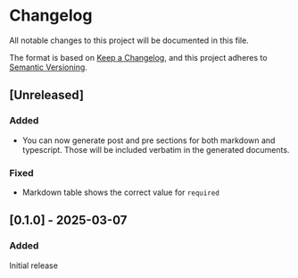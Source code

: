 # Changelog

All notable changes to this project will be documented in this file.

The format is based on [Keep a Changelog](https://keepachangelog.com/en/1.0.0/),
and this project adheres to [Semantic Versioning](https://semver.org/spec/v2.0.0.html).

## [Unreleased]

### Added

- You can now generate post and pre sections for both markdown and typescript.
  Those will be included verbatim in the generated documents.

### Fixed

- Markdown table shows the correct value for `required`

## [0.1.0] - 2025-03-07

### Added

Initial release
